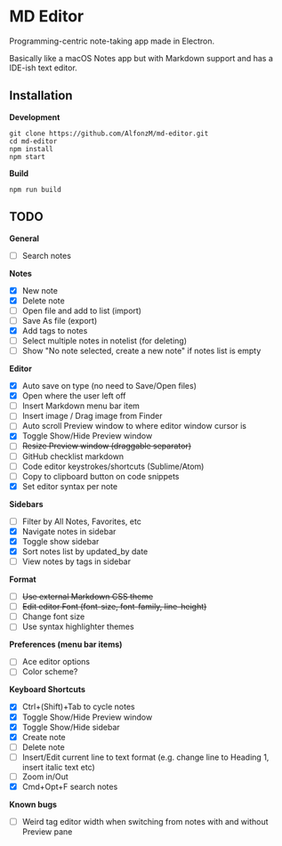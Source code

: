 MD Editor
===============

Programming-centric note-taking app made in Electron.

Basically like a macOS Notes app but with Markdown support and has a IDE-ish text editor.

## Installation

__Development__

```
git clone https://github.com/AlfonzM/md-editor.git
cd md-editor
npm install
npm start
```

__Build__

```
npm run build
```

## TODO

__General__
- [ ] Search notes

__Notes__
- [x] New note
- [x] Delete note
- [ ] Open file and add to list (import)
- [ ] Save As file (export)
- [x] Add tags to notes
- [ ] Select multiple notes in notelist (for deleting)
- [ ] Show "No note selected, create a new note" if notes list is empty

__Editor__
- [x] Auto save on type (no need to Save/Open files)
- [x] Open where the user left off
- [ ] Insert Markdown menu bar item
- [ ] Insert image / Drag image from Finder
- [ ] Auto scroll Preview window to where editor window cursor is
- [x] Toggle Show/Hide Preview window
- [ ] ~~Resize Preview window (draggable separator)~~
- [ ] GitHub checklist markdown
- [ ] Code editor keystrokes/shortcuts (Sublime/Atom)
- [ ] Copy to clipboard button on code snippets
- [x] Set editor syntax per note

__Sidebars__
- [ ] Filter by All Notes, Favorites, etc
- [x] Navigate notes in sidebar
- [x] Toggle show sidebar
- [x] Sort notes list by updated_by date
- [ ] View notes by tags in sidebar

__Format__
- [ ] ~~Use external Markdown CSS theme~~
- [ ] ~~Edit editor Font (font-size, font-family, line-height)~~
- [ ] Change font size
- [ ] Use syntax highlighter themes

__Preferences (menu bar items)__
- [ ] Ace editor options
- [ ] Color scheme?

__Keyboard Shortcuts__
- [x] Ctrl+(Shift)+Tab to cycle notes
- [x] Toggle Show/Hide Preview window
- [x] Toggle Show/Hide sidebar
- [x] Create note
- [ ] Delete note
- [ ] Insert/Edit current line to text format (e.g. change line to Heading 1, insert italic text etc)
- [ ] Zoom in/Out
- [x] Cmd+Opt+F search notes

__Known bugs__
- [ ] Weird tag editor width when switching from notes with and without Preview pane